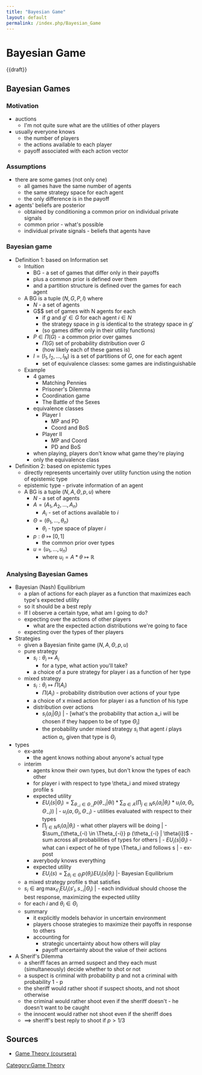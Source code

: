 ```yaml
---
title: "Bayesian Game"
layout: default
permalink: /index.php/Bayesian_Game
---
```


# Bayesian Game

{{draft}}

## Bayesian Games
### Motivation
- auctions
  - I'm not quite sure what are the utilities of other players
- usually everyone knows
  - the number of players 
  - the actions available to each player
  - payoff associated with each action vector

### Assumptions
- there are some games (not only one)
  - all games have the same number of agents
  - the same strategy space for each agent
  - the only difference is in the payoff
- agents' beliefs are posterior
  - obtained by conditioning a common prior on individual private signals
  - common prior - what's possible
  - individual private signals - beliefs that agents have

### Bayesian game
- Definition 1: based on Information set
  - Intuition
    - BG - a set of games that differ only in their payoffs
    - plus a common prior is defined over them
    - and a partition structure is defined over the games for each agent
  - A BG is a tuple $(N, G, P, I)$ where
    - $N$ - a set of agents
    - G$$ set of games with N agents for each
      - if $g$ and $g' \in G$ for each agent $i \in N$
      - the strategy space in $g$ is identical to the strategy space in $g'$
      - (so games differ only in their utility functions)
    - $P \in \Pi (G)$ - a common prior over games
      - $\Pi(G)$ set of probability distribution over $G$
      - (how likely each of these games is)
    - $I = (I_1, I_2, ..., I_N)$ is a set of partitions of $G$, one for each agent
      - set of equivalence classes: some games are indistinguishable
  - Example
    - 4 games
      - Matching Pennies
      - Prisoner's Dilemma
      - Coordination game
      - The Battle of the Sexes
    - equivalence classes
      - Player I
        - MP and PD
        - Coord and BoS
      - Player II
        - MP and Coord
        - PD and BoS
    - when playing, players don't know what game they're playing
    - only the equivalence class
- Definition 2: based on epistemic types
  - directly represents uncertainly over utility function using the notion of epistemic type
  - epistemic type - private information of an agent
  - A BG is a tuple $(N, A, \Theta, p, u)$ where
    - $N$ - a set of agents
    - $A = (A_1, A_2, ..., A_n)$
      - $A_i$ - set of actions available to $i$
    - $\Theta = (\theta_1, ..., \theta_n)$
      - $\theta_i$ - type space of player $i$
    - $p: \theta \mapsto [0, 1]$
      - the common prior over types
    - $u = (u_1, ..., u_n)$
      - where $u_i = A * \theta \mapsto \mathbb{R}$

### Analysing Bayesian Games
- Bayesian (Nash) Equilibrium
  - a plan of actions for each player as a function that maximizes each type's expected utility
  - so it should be a best reply
  - If I observe a certain type, what am I going to do?
  - expecting over the actions of other players
    - what are the expected action distributions we're going to face
  - expecting over the types of ther players
- Strategies
  - given a Bayesian finite game $(N, A, \Theta, p, u)$
  - pure strategy
    - $s_i : \theta_i \mapsto A_i$
      - for a type, what action you'll take?
    - a choice of a pure strategy for player i as a function of her type
  - mixed strategy
    - $s_i : \theta_i \mapsto \Pi(A_i)$
      - $\Pi(A_i)$ - probability distribution over actions of your type
    - a choice of x mixed action for player i as a function of his type
    - distribution over actions
      - $s_i(a_i |  \Theta_i)$ |      - [what's the probability that action a_i will be chosen if they happen to be of type $\Theta_i$]
      - the probability under mixed strategy $s_i$ that agent $i$ plays action $a_i$, given that type is $\Theta_i$
- types
  - ex-ante
    - the agent knows nothing about anyone's actual type
  - interim
    - agents know their own types, but don't know the types of each other
    - for player i with respect to type \theta_i and mixed strategy profile s
    - expected utility
      - $EU_i(s |  \Theta_i) = \sum_{\theta_{-i} \in \Theta_{-i}} p (\theta_{-i} | \theta{i}) * \sum_{a \in A}(\prod_{j \in N} s_i(a_i | \theta_i) * u_i(a, \Theta_i, \Theta_{-i}))$ |      - $u_i(a, \Theta_i, \Theta_{-i})$ - utilities evaluated with respect to their types
      - $\prod_{j \in N} s_i(a_i |  \theta_i)$  - what other players will be doing |      - $\sum_{\theta_{-i) \in \Theta_{-i}} p (\theta_{-i} |  \theta{i})$ - sum across all probabilities of types for others |      - $EU_i(s |  \Theta_i)$ - what can i expect of he of type \Theta_i and follows s |  - ex-post
    - averybody knows everything
    - expected utility
      - $EU_i (s) = \sum_{\theta_i \in \Theta_i} p(\theta_i) EU_i(s |  \theta_i)$ |- Bayesian Equilibrium
  - a mixed strategy profile s that satisfies
  - $s_i \in \arg \max_{s'_i} EU_i(s'_i, s_{-i} |  \Theta_i)$ |  - each individual should choose the best response, maximizing the expected utility
  - for each $i$ and $\theta_i \in \Theta_i$
  - summary
    - it explicitly models behavior in uncertain environment
    - players choose strategies to maximize their payoffs in response to others
    - accounting for
      - strategic uncertainty about how others will play
      - payoff uncertainty about the value of their actions
- A Sherif's Dilemma
  - a sheriff faces an armed suspect and they each must (simultaneously) decide whether to shot or not
  - a suspect is criminal with probability p and not a criminal with probability 1 - p
  - the sheriff would rather shoot if suspect shoots, and not shoot otherwise
  - the criminal would rather shoot even if the sheriff doesn't - he doesn't want to be caught
  - the innocent would rather not shoot even if the sheriff does
  - ==> sheriff's best reply to shoot if $p > 1/3$


## Sources
- [Game Theory (coursera)](Game_Theory_(coursera))

[Category:Game Theory](Category_Game_Theory)